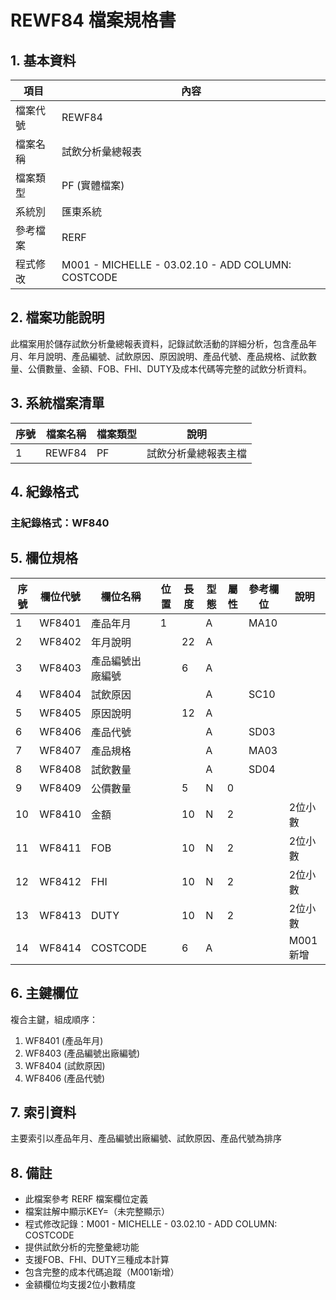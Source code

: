 # REWF84 檔案規格書

## 1. 基本資料

| 項目 | 內容 |
|------|------|
| 檔案代號 | REWF84 |
| 檔案名稱 | 試飲分析彙總報表 |
| 檔案類型 | PF (實體檔案) |
| 系統別 | 匯東系統 |
| 參考檔案 | RERF |
| 程式修改 | M001 - MICHELLE - 03.02.10 - ADD COLUMN: COSTCODE |

## 2. 檔案功能說明

此檔案用於儲存試飲分析彙總報表資料，記錄試飲活動的詳細分析，包含產品年月、年月說明、產品編號、試飲原因、原因說明、產品代號、產品規格、試飲數量、公價數量、金額、FOB、FHI、DUTY及成本代碼等完整的試飲分析資料。

## 3. 系統檔案清單

| 序號 | 檔案名稱 | 檔案類型 | 說明 |
|------|----------|----------|------|
| 1 | REWF84 | PF | 試飲分析彙總報表主檔 |

## 4. 紀錄格式

### 主紀錄格式：WF840

## 5. 欄位規格

| 序號 | 欄位代號 | 欄位名稱 | 位置 | 長度 | 型態 | 屬性 | 參考欄位 | 說明 |
|------|----------|----------|------|------|------|------|----------|------|
| 1 | WF8401 | 產品年月 | 1 | | A | | MA10 | |
| 2 | WF8402 | 年月說明 | | 22 | A | | | |
| 3 | WF8403 | 產品編號出廠編號 | | 6 | A | | | |
| 4 | WF8404 | 試飲原因 | | | A | | SC10 | |
| 5 | WF8405 | 原因說明 | | 12 | A | | | |
| 6 | WF8406 | 產品代號 | | | A | | SD03 | |
| 7 | WF8407 | 產品規格 | | | A | | MA03 | |
| 8 | WF8408 | 試飲數量 | | | A | | SD04 | |
| 9 | WF8409 | 公價數量 | | 5 | N | 0 | | |
| 10 | WF8410 | 金額 | | 10 | N | 2 | | 2位小數 |
| 11 | WF8411 | FOB | | 10 | N | 2 | | 2位小數 |
| 12 | WF8412 | FHI | | 10 | N | 2 | | 2位小數 |
| 13 | WF8413 | DUTY | | 10 | N | 2 | | 2位小數 |
| 14 | WF8414 | COSTCODE | | 6 | A | | | M001新增 |

## 6. 主鍵欄位

複合主鍵，組成順序：
1. WF8401 (產品年月)
2. WF8403 (產品編號出廠編號)
3. WF8404 (試飲原因)
4. WF8406 (產品代號)

## 7. 索引資料

主要索引以產品年月、產品編號出廠編號、試飲原因、產品代號為排序

## 8. 備註

- 此檔案參考 RERF 檔案欄位定義
- 檔案註解中顯示KEY=（未完整顯示）
- 程式修改記錄：M001 - MICHELLE - 03.02.10 - ADD COLUMN: COSTCODE
- 提供試飲分析的完整彙總功能
- 支援FOB、FHI、DUTY三種成本計算
- 包含完整的成本代碼追蹤（M001新增）
- 金額欄位均支援2位小數精度 
